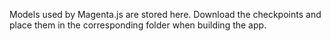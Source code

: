 Models used by Magenta.js are stored here. Download the checkpoints and place
them in the corresponding folder when building the app.
